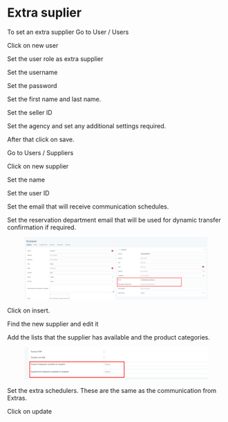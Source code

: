 # Extra suplier

To set an extra supplier Go to User / Users&#x20;

Click on new user&#x20;

Set the user role as extra supplier&#x20;

Set the username&#x20;

Set the password&#x20;

Set the first name and last name.&#x20;

Set the seller ID&#x20;

Set the agency and set any additional settings required.&#x20;

After that click on save.&#x20;

Go to Users / Suppliers&#x20;

Click on new supplier&#x20;

Set the name&#x20;

Set the user ID&#x20;

Set the email that will receive communication schedules.&#x20;

Set the reservation department email that will be used for dynamic transfer confirmation if required.&#x20;

<figure><img src="../.gitbook/assets/image (34) (1).png" alt=""><figcaption></figcaption></figure>

Click on insert.&#x20;

Find the new supplier and edit it&#x20;

Add the lists that the supplier has available and the product categories.&#x20;

<figure><img src="../.gitbook/assets/image (35) (1).png" alt=""><figcaption></figcaption></figure>

Set the extra schedulers. These are the same as the communication from Extras.&#x20;

Click on update
